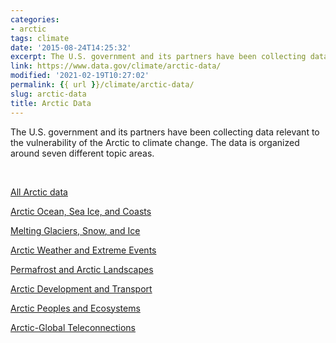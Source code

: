 ```yaml
---
categories:
- arctic
tags: climate
date: '2015-08-24T14:25:32'
excerpt: The U.S. government and its partners have been collecting data relevant to the vulnerability of the Arctic to climate change. &nbsp; The data is organized around &nbsp; seven &nbsp; different topic areas. &nbsp; All Arctic data Arctic Ocean, Sea Ice, and Coasts Melting Glaciers, Snow, and ...
link: https://www.data.gov/climate/arctic-data/
modified: '2021-02-19T10:27:02'
permalink: {{ url }}/climate/arctic-data/
slug: arctic-data
title: Arctic Data
---
```


The U.S. government and its partners have been collecting data relevant to the vulnerability of the Arctic to climate change. The data is organized around seven different topic areas.


  


[All Arctic data](http://catalog.data.gov/dataset?groups=climate5434&vocab_category_all=Arctic&_vocab_category_all_limit=0)


[Arctic Ocean, Sea Ice, and Coasts](http://catalog.data.gov/dataset?groups=climate5434&_vocab_category_all_limit=0&vocab_category_all=Arctic&vocab_category_all=Arctic+Ocean%2C+Sea+Ice+and+Coasts)


[Melting Glaciers, Snow, and Ice](http://catalog.data.gov/dataset?groups=climate5434&_vocab_category_all_limit=0&vocab_category_all=Arctic&vocab_category_all=Melting+Glaciers%2C+Snow+and+Ice)


[Arctic Weather and Extreme Events](http://catalog.data.gov/dataset?groups=climate5434&_vocab_category_all_limit=0&vocab_category_all=Arctic&vocab_category_all=Arctic+Weather+and+Extreme+Events)


[Permafrost and Arctic Landscapes](http://catalog.data.gov/dataset?groups=climate5434&_vocab_category_all_limit=0&vocab_category_all=Arctic&vocab_category_all=Permafrost+and+Arctic+Landscapes)


[Arctic Development and Transport](http://catalog.data.gov/dataset?groups=climate5434&_vocab_category_all_limit=0&vocab_category_all=Arctic&vocab_category_all=Arctic+Development+and+Transport)


[Arctic Peoples and Ecosystems](http://catalog.data.gov/dataset?groups=climate5434&_vocab_category_all_limit=0&vocab_category_all=Arctic&vocab_category_all=Arctic+Peoples+and+Ecosystems)


[Arctic-Global Teleconnections](http://catalog.data.gov/dataset?groups=climate5434&_vocab_category_all_limit=0&vocab_category_all=Arctic&vocab_category_all=Arctic-Global+Teleconnections)





